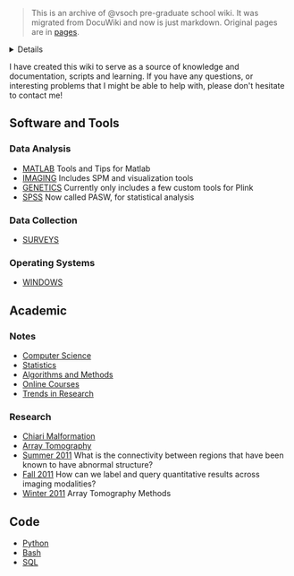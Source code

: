 > This is an archive of @vsoch pre-graduate school wiki. It was migrated from DocuWiki and now is just markdown. Original pages are in [pages](https://github.com/vsoch/wiki/tree/master/pages).

<details>

<img src="img/legacy.png">

</details>

I have created this wiki to serve as a source of knowledge and documentation, scripts and learning.  If you have any questions, or interesting problems that I might be able to help with, please don't hesitate to contact me!

## Software and Tools

### Data Analysis

 - [MATLAB](matlab.md) Tools and Tips for Matlab
 - [IMAGING](imaging.md) Includes SPM and visualization tools
 - [GENETICS](genetics.md) Currently only includes a few custom tools for Plink
 - [SPSS](spss.md) Now called PASW, for statistical analysis

### Data Collection

 - [SURVEYS](surveys.md)

### Operating Systems

 - [WINDOWS](windows.md)


## Academic

### Notes

 - [Computer Science](computer-science.md)
 - [Statistics](statistics.md)
 - [Algorithms and Methods](algorithms-and-methods.md)
 - [Online Courses](online-courses.md)
 - [Trends in Research](http://www.journalogy.net)

### Research

 - [Chiari Malformation](chiari-malformation.md)
 - [Array Tomography](array-tomography.md)
 - [Summer 2011](summer-2011.md) What is the connectivity between regions that have been known to have abnormal structure? 
 - [Fall 2011](fall-2011.md) How can we label and query quantitative results across imaging modalities? 
 - [Winter 2011](winter-2011.md) Array Tomography Methods

## Code

 - [Python](python.md)
 - [Bash](bash.md)
 - [SQL](sql.md)
